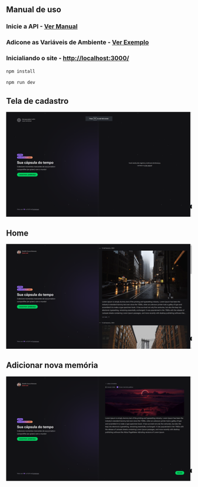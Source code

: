 ## Manual de uso
### Inicie a API - [Ver Manual](https://github.com/rodolfosouzamenezes/nlw-spacetime/blob/master/server)
### Adicone as Variáveis de Ambiente - [Ver Exemplo](https://github.com/rodolfosouzamenezes/nlw-spacetime/blob/master/web/.env.example)
### Inicialiando o site - [http://localhost:3000/](http://localhost:3000/)
```sh
npm install
```
```sh
npm run dev
```

## Tela de cadastro
![Home Page](../docs/unauth-web.png)
## Home
![Home Page](../docs/home-web.png)
## Adicionar nova memória
![Home Page](../docs/new-memory-web.png)